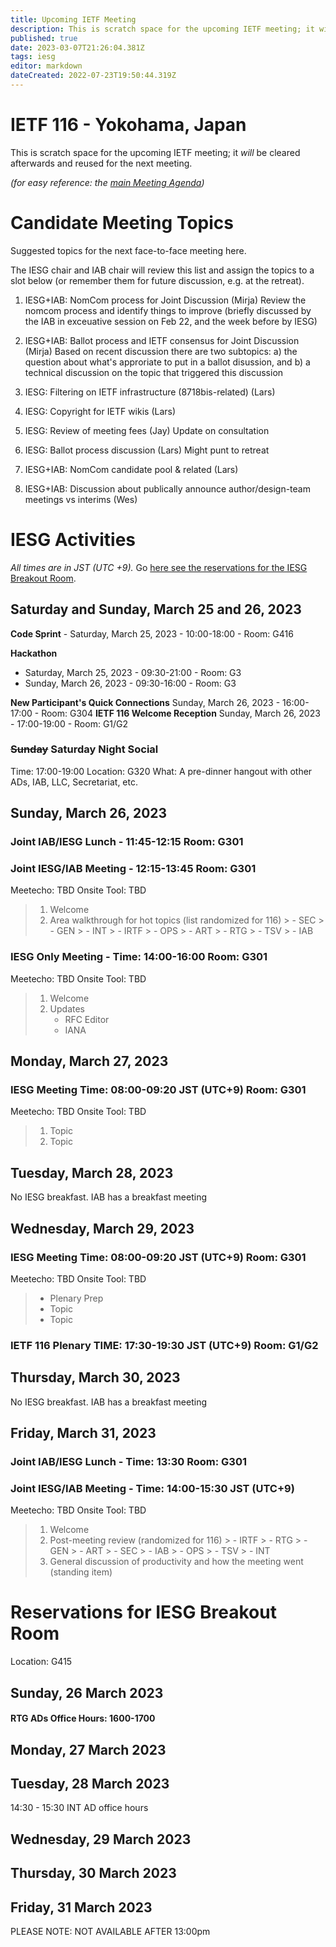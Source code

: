 ```yaml
---
title: Upcoming IETF Meeting
description: This is scratch space for the upcoming IETF meeting; it will be cleared afterwards and reused for the next meeting. 
published: true
date: 2023-03-07T21:26:04.381Z
tags: iesg
editor: markdown
dateCreated: 2022-07-23T19:50:44.319Z
---
```


# IETF 116 - Yokohama, Japan
This is scratch space for the upcoming IETF meeting; it *will* be cleared afterwards and reused for the next meeting. 

*(for easy reference: the [main Meeting Agenda](https://datatracker.ietf.org/meeting/116/agenda))*

# Candidate Meeting Topics
Suggested topics for the next face-to-face meeting here.

The IESG chair and IAB chair will review this list and assign the topics to a slot below (or remember them for future discussion, e.g. at the retreat).

1. IESG+IAB: NomCom process for Joint Discussion (Mirja)
Review the nomcom process and identify things to improve (briefly discussed by the IAB in exceuative session on Feb 22, and the week before by IESG)

1. IESG+IAB: Ballot process and IETF consensus for Joint Discussion (Mirja)
Based on recent discussion there are two subtopics: a) the question about what's approriate to put in a ballot disussion, and b) a technical discussion on the topic that triggered this discussion

1. IESG: Filtering on IETF infrastructure (8718bis-related) (Lars) 

1. IESG: Copyright for IETF wikis (Lars)

1. IESG: Review of meeting fees (Jay)
  Update on consultation

1. IESG: Ballot process discussion (Lars)
  Might punt to retreat

1. IESG+IAB: NomCom candidate pool & related (Lars)

1. IESG+IAB: Discussion about publically announce author/design-team meetings vs interims  (Wes)

# IESG Activities
*All times are in JST (UTC +9).* Go [here see the reservations for the IESG Breakout Room](#IESGBreakoutRoom).

## Saturday and Sunday, March 25 and 26, 2023

**Code Sprint** - Saturday, March 25, 2023 - 10:00-18:00 - Room: G416

**Hackathon**
  - Saturday, March 25, 2023 - 09:30-21:00 - Room: G3
  - Sunday, March 26, 2023 - 09:30-16:00 - Room: G3

**New Participant's Quick Connections** Sunday, March 26, 2023 - 16:00-17:00 - Room: G304
**IETF 116 Welcome Reception** Sunday, March 26, 2023 - 17:00-19:00 - Room: G1/G2

### ~~Sunday~~ Saturday Night Social

Time: 17:00-19:00
Location: G320 
What: A pre-dinner hangout with other ADs, IAB, LLC, Secretariat, etc. 

## Sunday, March 26, 2023


### Joint IAB/IESG Lunch - 11:45-12:15 Room: G301

### Joint IESG/IAB Meeting - 12:15-13:45 Room: G301
Meetecho: TBD
Onsite Tool: TBD


> 1. Welcome
> 1. Area walkthrough for hot topics (list randomized for 116)
    > - SEC
    > - GEN
    > - INT
    > - IRTF
    > - OPS
    > - ART
    > - RTG
    > - TSV
    > - IAB

### IESG Only Meeting - Time: 14:00-16:00 Room: G301

Meetecho: TBD
Onsite Tool: TBD

> 1. Welcome
> 1. Updates
>    - RFC Editor
>    - IANA

## Monday, March 27, 2023 


### IESG Meeting Time: 08:00-09:20 JST (UTC+9) Room: G301

Meetecho: TBD
Onsite Tool: TBD

> 1. Topic
> 2. Topic

## Tuesday, March 28, 2023

No IESG breakfast. IAB has a breakfast meeting
  
## Wednesday, March 29, 2023


### IESG Meeting Time: 08:00-09:20 JST (UTC+9) Room: G301


Meetecho: TBD
Onsite Tool: TBD

> * Plenary Prep
> * Topic
> * Topic


### IETF 116 Plenary TIME: 17:30-19:30 JST (UTC+9) Room: G1/G2

## Thursday, March 30, 2023

No IESG breakfast. IAB has a breakfast meeting

## Friday, March 31, 2023 
### Joint IAB/IESG Lunch - Time: 13:30 Room: G301
### Joint IESG/IAB Meeting - Time: 14:00-15:30 JST (UTC+9)

Meetecho: TBD
Onsite Tool: TBD

>  1. Welcome
>  1. Post-meeting review (randomized for 116)
    > - IRTF
    > - RTG
    > - GEN
    > - ART
    > - SEC
    > - IAB
    > - OPS
    > - TSV
    > - INT
>  1.  General discussion of productivity and how the meeting went	 (standing item)


# <a id="IESGBreakoutRoom"></a>Reservations for IESG Breakout Room

Location: G415 


## Sunday, 26 March 2023

#### RTG ADs Office Hours: 1600-1700


## Monday, 27 March 2023


## Tuesday, 28 March 2023
14:30 - 15:30 INT AD office hours

## Wednesday, 29 March 2023


## Thursday, 30 March 2023


## Friday, 31 March 2023

   PLEASE NOTE: NOT AVAILABLE AFTER 13:00pm 
